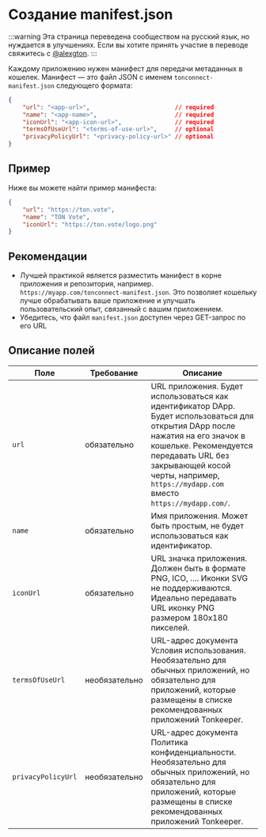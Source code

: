# Создание manifest.json

:::warning
Эта страница переведена сообществом на русский язык, но нуждается в улучшениях. Если вы хотите принять участие в переводе свяжитесь с [@alexgton](https://t.me/alexgton).
:::

Каждому приложению нужен манифест для передачи метаданных в кошелек. Манифест — это файл JSON с именем `tonconnect-manifest.json` следующего формата:

```json
{
    "url": "<app-url>",                        // required
    "name": "<app-name>",                      // required
    "iconUrl": "<app-icon-url>",               // required
    "termsOfUseUrl": "<terms-of-use-url>",     // optional
    "privacyPolicyUrl": "<privacy-policy-url>" // optional
}
```

## Пример

Ниже вы можете найти пример манифеста:

```json
{
    "url": "https://ton.vote",
    "name": "TON Vote",
    "iconUrl": "https://ton.vote/logo.png"
}
```

## Рекомендации

- Лучшей практикой является разместить манифест в корне приложения и репозитория, например. `https://myapp.com/tonconnect-manifest.json`. Это позволяет кошельку лучше обрабатывать ваше приложение и улучшать пользовательский опыт, связанный с вашим приложением.
- Убедитесь, что файл `manifest.json` доступен через GET-запрос по его URL

## Описание полей

| Поле               | Требование    | Описание                                                                                                                                                                                                                                                                                                                           |
| ------------------ | ------------- | ---------------------------------------------------------------------------------------------------------------------------------------------------------------------------------------------------------------------------------------------------------------------------------------------------------------------------------- |
| `url`              | обязательно   | URL приложения. Будет использоваться как идентификатор DApp. Будет использоваться для открытия DApp после нажатия на его значок в кошельке. Рекомендуется передавать URL без закрывающей косой черты, например, `https://mydapp.com` вместо `https://mydapp.com/`. |
| `name`             | обязательно   | Имя приложения. Может быть простым, не будет использоваться как идентификатор.                                                                                                                                                                                                                     |
| `iconUrl`          | обязательно   | URL значка приложения. Должен быть в формате PNG, ICO, .... Иконки SVG не поддерживаются. Идеально передавать URL иконку PNG размером 180x180 пикселей.                                                            |
| `termsOfUseUrl`    | необязательно | URL-адрес документа Условия использования. Необязательно для обычных приложений, но обязательно для приложений, которые размещены в списке рекомендованных приложений Tonkeeper.                                                                                                                   |
| `privacyPolicyUrl` | необязательно | URL-адрес документа Политика конфиденциальности. Необязательно для обычных приложений, но обязательно для приложений, которые размещены в списке рекомендованных приложений Tonkeeper.                                                                                                             |
